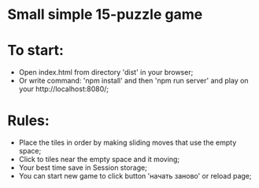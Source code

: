 # Small simple 15-puzzle game


# To start:

  - Open index.html from directory 'dist' in your browser;
  - Or write command: 'npm install' and then 'npm run server' and play on your http://localhost:8080/;


# Rules: 

  - Place the tiles in order by making sliding moves that use the empty space;
  - Click to tiles near the empty space and it moving;
  - Your best time save in Session storage;
  - You can start new game to click button 'начать заново' or reload page;
